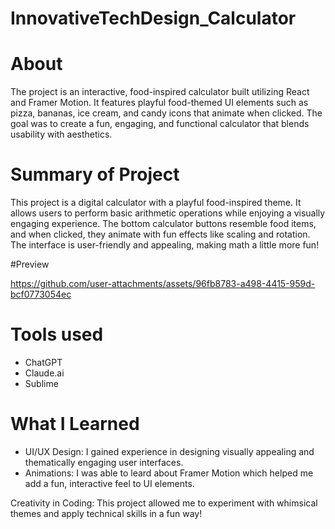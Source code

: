# InnovativeTechDesign_Calculator

# About 
The project is an interactive, food-inspired calculator built utilizing React and Framer Motion. It features playful food-themed UI elements such as pizza, bananas, ice cream, and candy icons that animate when clicked. The goal was to create a fun, engaging, and functional calculator that blends usability with aesthetics.


# Summary of Project
This project is a digital calculator with a playful food-inspired theme. It allows users to perform basic arithmetic operations while enjoying a visually engaging experience. The bottom calculator buttons resemble food items, and when clicked, they animate with fun effects like scaling and rotation. The interface is user-friendly and appealing, making math a little more fun!

#Preview

https://github.com/user-attachments/assets/96fb8783-a498-4415-959d-bcf0773054ec



# Tools used
- ChatGPT
- Claude.ai
- Sublime


# What I Learned 
- UI/UX Design: I gained experience in designing visually appealing and thematically engaging user interfaces.
- Animations: I was able to leard about Framer Motion which helped me add a fun, interactive feel to UI elements.

Creativity in Coding: This project allowed me to experiment with whimsical themes and apply technical skills in a fun way!

